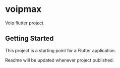 # voipmax

Voip flutter project.

## Getting Started

This project is a starting point for a Flutter application.

Readme will be updated whenever project published.
